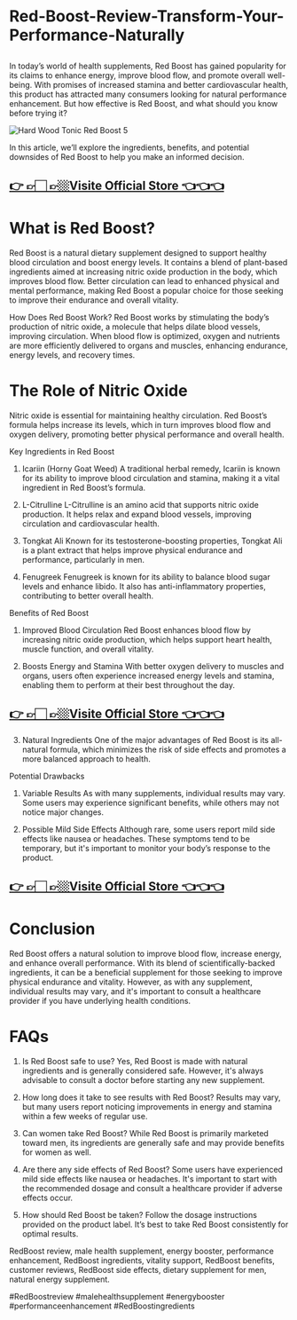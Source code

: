 # Red-Boost-Review-Transform-Your-Performance-Naturally
##

In today’s world of health supplements, Red Boost has gained popularity for its claims to enhance energy, improve blood flow, and promote overall well-being. With promises of increased stamina and better cardiovascular health, this product has attracted many consumers looking for natural performance enhancement. But how effective is Red Boost, and what should you know before trying it?

![Hard Wood Tonic Red Boost 5](https://github.com/user-attachments/assets/3e7f19dc-5b59-4136-be6d-2fff901536ca)


In this article, we’ll explore the ingredients, benefits, and potential downsides of Red Boost to help you make an informed decision.

## [👉 👉🏻 👉🏼Visite Official Store 👈👈👈](https://tinyurl.com/zdyk95zm)


# What is Red Boost?
Red Boost is a natural dietary supplement designed to support healthy blood circulation and boost energy levels. It contains a blend of plant-based ingredients aimed at increasing nitric oxide production in the body, which improves blood flow. Better circulation can lead to enhanced physical and mental performance, making Red Boost a popular choice for those seeking to improve their endurance and overall vitality.

How Does Red Boost Work?
Red Boost works by stimulating the body’s production of nitric oxide, a molecule that helps dilate blood vessels, improving circulation. When blood flow is optimized, oxygen and nutrients are more efficiently delivered to organs and muscles, enhancing endurance, energy levels, and recovery times.

# The Role of Nitric Oxide
Nitric oxide is essential for maintaining healthy circulation. Red Boost’s formula helps increase its levels, which in turn improves blood flow and oxygen delivery, promoting better physical performance and overall health.

Key Ingredients in Red Boost
1. Icariin (Horny Goat Weed)
A traditional herbal remedy, Icariin is known for its ability to improve blood circulation and stamina, making it a vital ingredient in Red Boost’s formula.

2. L-Citrulline
L-Citrulline is an amino acid that supports nitric oxide production. It helps relax and expand blood vessels, improving circulation and cardiovascular health.

3. Tongkat Ali
Known for its testosterone-boosting properties, Tongkat Ali is a plant extract that helps improve physical endurance and performance, particularly in men.

4. Fenugreek
Fenugreek is known for its ability to balance blood sugar levels and enhance libido. It also has anti-inflammatory properties, contributing to better overall health.

Benefits of Red Boost
1. Improved Blood Circulation
Red Boost enhances blood flow by increasing nitric oxide production, which helps support heart health, muscle function, and overall vitality.

2. Boosts Energy and Stamina
With better oxygen delivery to muscles and organs, users often experience increased energy levels and stamina, enabling them to perform at their best throughout the day.

## [👉 👉🏻 👉🏼Visite Official Store 👈👈👈](https://tinyurl.com/zdyk95zm)


3. Natural Ingredients
One of the major advantages of Red Boost is its all-natural formula, which minimizes the risk of side effects and promotes a more balanced approach to health.

Potential Drawbacks
1. Variable Results
As with many supplements, individual results may vary. Some users may experience significant benefits, while others may not notice major changes.

2. Possible Mild Side Effects
Although rare, some users report mild side effects like nausea or headaches. These symptoms tend to be temporary, but it's important to monitor your body’s response to the product.

## [👉 👉🏻 👉🏼Visite Official Store 👈👈👈](https://tinyurl.com/zdyk95zm)


# Conclusion
Red Boost offers a natural solution to improve blood flow, increase energy, and enhance overall performance. With its blend of scientifically-backed ingredients, it can be a beneficial supplement for those seeking to improve physical endurance and vitality. However, as with any supplement, individual results may vary, and it's important to consult a healthcare provider if you have underlying health conditions.

# FAQs
1. Is Red Boost safe to use?
Yes, Red Boost is made with natural ingredients and is generally considered safe. However, it's always advisable to consult a doctor before starting any new supplement.

2. How long does it take to see results with Red Boost?
Results may vary, but many users report noticing improvements in energy and stamina within a few weeks of regular use.

3. Can women take Red Boost?
While Red Boost is primarily marketed toward men, its ingredients are generally safe and may provide benefits for women as well.

4. Are there any side effects of Red Boost?
Some users have experienced mild side effects like nausea or headaches. It's important to start with the recommended dosage and consult a healthcare provider if adverse effects occur.

5. How should Red Boost be taken?
Follow the dosage instructions provided on the product label. It’s best to take Red Boost consistently for optimal results.

RedBoost review, male health supplement, energy booster, performance enhancement, RedBoost ingredients, vitality support, RedBoost benefits, customer reviews, RedBoost side effects, dietary supplement for men, natural energy supplement.

#RedBoostreview
#malehealthsupplement
#energybooster
#performanceenhancement
#RedBoostingredients


